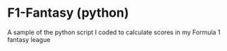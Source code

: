 # F1-Fantasy (python)
A sample of the python script I coded to calculate scores in my Formula 1 fantasy league
